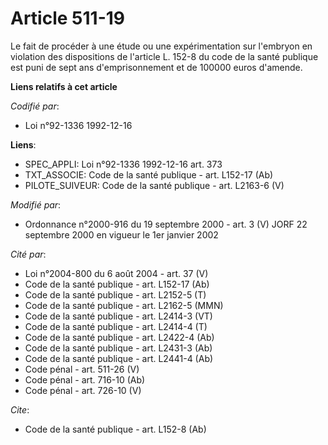 # Article 511-19

Le fait de procéder à une étude ou une expérimentation sur l'embryon en violation des dispositions de l'article L. 152-8 du
code de la santé publique est puni de sept ans d'emprisonnement et de 100000 euros d'amende.

**Liens relatifs à cet article**

_Codifié par_:

  - Loi n°92-1336 1992-12-16

**Liens**:

  - SPEC_APPLI: Loi n°92-1336 1992-12-16 art. 373
  - TXT_ASSOCIE: Code de la santé publique - art. L152-17 (Ab)
  - PILOTE_SUIVEUR: Code de la santé publique - art. L2163-6 (V)

_Modifié par_:

  - Ordonnance n°2000-916 du 19 septembre 2000 - art. 3 (V) JORF 22 septembre 2000 en vigueur le 1er janvier 2002

_Cité par_:

  - Loi n°2004-800 du 6 août 2004 - art. 37 (V)
  - Code de la santé publique - art. L152-17 (Ab)
  - Code de la santé publique - art. L2152-5 (T)
  - Code de la santé publique - art. L2162-5 (MMN)
  - Code de la santé publique - art. L2414-3 (VT)
  - Code de la santé publique - art. L2414-4 (T)
  - Code de la santé publique - art. L2422-4 (Ab)
  - Code de la santé publique - art. L2431-3 (Ab)
  - Code de la santé publique - art. L2441-4 (Ab)
  - Code pénal - art. 511-26 (V)
  - Code pénal - art. 716-10 (Ab)
  - Code pénal - art. 726-10 (V)

_Cite_:

  - Code de la santé publique - art. L152-8 (Ab)
